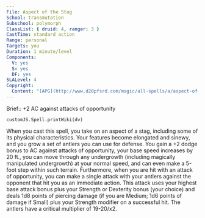 ```yaml
---
File: Aspect of the Stag
School: transmutation
Subschool: polymorph
ClassList: { druid: 4, ranger: 3 }
CastTime: standard action
Range: personal
Targets: you
Duration: 1 minute/level
Components:
  V: yes
  S: yes
  DF: yes
SLALevel: 4
Copyright:
  Content: "[APG](http://www.d20pfsrd.com/magic/all-spells/a/aspect-of-the-stag)"
---
```

Brief:: +2 AC against attacks of opportunity

```dataviewjs
customJS.Spell.printWiki(dv)
```

When you cast this spell, you take on an aspect of a stag, including some of its physical characteristics. Your features become elongated and sinewy, and you grow a set of antlers you can use for defense. You gain a +2 dodge bonus to AC against attacks of opportunity, your base speed increases by 20 ft., you can move through any undergrowth (including magically manipulated undergrowth) at your normal speed, and can even make a 5-foot step within such terrain.  Furthermore, when you are hit with an attack of opportunity, you can make a single attack with your antlers against the opponent that hit you as an immediate action. This attack uses your highest base attack bonus plus your Strength or Dexterity bonus (your choice) and deals 1d8 points of piercing damage (if you are Medium; 1d6 points of damage if Small) plus your Strength modifier on a successful hit. The antlers have a critical multiplier of 19-20/x2.
